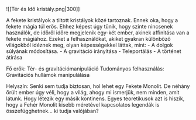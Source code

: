 ![[Tér és Idő kristály.png|300]]

A fekete kristályok a tiltott kristályok közé tartoznak. Ennek oka, hogy a fekete mágia túl erős. Ehhez képest úgy tűnik, hogy szinte nincsenek használók, de időről időre megjelenik egy-két ember, akinek affinitása van a fekete mágiához. Ezeket a felhasználókat, akiket gyakran különböző világokból idéznek meg, olyan képességekkel láttak, mint:
	- A dolgok súlyának módosítása.
	- A gravitáció irányítása
	- Teleportálás
	- A történet átírása

Fő erők: Tér- és gravitációmanipuláció
Tudományos felhasználás: Gravitációs hullámok manipulálása

Helyszín: Senki sem tudja biztosan, hol lehet egy Fekete Monolit. De néhány őrült ember úgy véli, hogy a világ, ahogy mi ismerjük, nem minden, amit látunk. Hogy létezik egy másik kontinens. Egyes teoretikusok azt is hiszik, hogy a Fehér Monolit kisebb méretével kapcsolatos legendák is összefügghetnek... ki tudja valójában?
